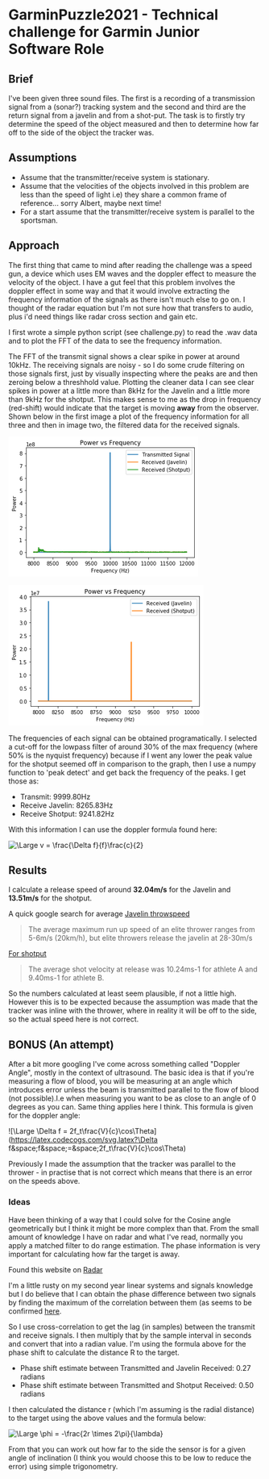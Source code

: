 # GarminPuzzle2021 - Technical challenge for Garmin Junior Software Role

## Brief
I've been given three sound files. The first is a recording of a transmission signal from a (sonar?) tracking system and the second and third are the return signal from a javelin and from a shot-put. The task is to firstly try determine the speed of the object measured and then to determine how far off to the side of the object the tracker was.

## Assumptions

- Assume that the transmitter/receive system is stationary.
- Assume that the velocities of the objects involved in this problem are less than the speed of light i.e) they share a common frame of reference... sorry Albert, maybe next time! 
- For a start assume that the transmitter/receive system is parallel to the sportsman. 

## Approach

The first thing that came to mind after reading the challenge was a speed gun, a device which uses EM waves and the doppler effect to measure the velocity of the object. I have a gut feel that this problem involves the doppler effect in some way and that it would involve extracting the frequency information of the signals as there isn't much else to go on. I thought of the radar equation but I'm not sure how that transfers to audio, plus i'd need things like radar cross section and gain etc.

I first wrote a simple python script (see challenge.py) to read the .wav data and to plot the FFT of the data to see the frequency information. 

The FFT of the transmit signal shows a clear spike in power at around 10kHz. The receiving signals are noisy - so I do some crude filtering on those signals first, just by visually inspecting where the peaks are and then zeroing below a threshhold value. Plotting the cleaner data I can see clear spikes in power at a little more than 8kHz for the Javelin and a little more than 9kHz for the shotput. This makes sense to me as the drop in frequency (red-shift) would indicate that the target is moving **away** from the observer. Shown below in the first image a plot of the frequency information for all three and then in image two, the filtered data for the received signals. 

![All Signals](/images/All_unfiltered.png)

![Filtered Received Signals](/images/Received_filtered.png)

The frequencies of each signal can be obtained programatically. I selected a cut-off for the lowpass filter of around 30% of the max frequency (where 50% is the nyquist frequency) because if I went any lower the peak value for the shotput seemed off in comparison to the graph, then I use a numpy function to 'peak detect' and get back the frequency of the peaks. I get those as:

- Transmit: 9999.80Hz
- Receive Javelin: 8265.83Hz
- Receive Shotput: 9241.82Hz 

With this information I can use the doppler formula found here:

![\Large v = \frac{\Delta f}{f}\frac{c}{2}](https://latex.codecogs.com/svg.latex?v&space;=&space;\frac{\Delta&space;f}{f}\frac{c}{2}) 

## Results   

I calculate a release speed of around **32.04m/s** for the Javelin and **13.51m/s** for the shotput. 

A quick google search for average [Javelin throwspeed](https://theconversation.com/science-of-the-spear-biomechanics-of-a-javelin-throw-29782#:~:text=The%20average%20maximum%20run%20up,of%20the%20final%20two%20steps.)

>The average maximum run up speed of an elite thrower ranges from 5-6m/s (20km/h), but elite throwers release the javelin at 28-30m/s

[For shotput](https://www.quinticsports.com/performance-analysis-shot-put/#:~:text=The%20average%20shot%20velocity%20at,ms%2D1%20for%20athlete%20B.)

>The average shot velocity at release was 10.24ms-1 for athlete A and 9.40ms-1 for athlete B.

So the numbers calculated at least seem plausible, if not a little high. However this is to be expected because the assumption was made that the tracker was inline with the thrower, where in reality it will be off to the side, so the actual speed here is not correct. 

## BONUS (An attempt)

After a bit more googling I've come across something called "Doppler Angle", mostly in the context of ultrasound. The basic idea is that if you're measuring a flow of blood, you will be measuring at an angle which introduces error unless the beam is transmitted parallel to the flow of blood (not possible).I.e when measuring you want to be as close to an angle of 0 degrees as you can. Same thing applies here I think. This formula is given for the doppler angle:

![\Large \Delta f = 2f_t\frac{V}{c}\cos\Theta](https://latex.codecogs.com/svg.latex?\Delta f&space;f&space;=&space;2f_t\frac{V}{c}\cos\Theta)

Previously I made the assumption that the tracker was parallel to the thrower - in practise that is not correct which means that there is an error on the speeds above.

### Ideas

Have been thinking of a way that I could solve for the Cosine angle geometrically but I think it might be more complex than that. From the small amount of knowledge I have on radar and what I've read, normally you apply a matched filter to do range estimation. The phase information is very important for calculating how far the target is away. 

Found this website on [Radar](https://www.radartutorial.eu/11.coherent/co06.en.html) 

I'm a little rusty on my second year linear systems and signals knowledge but I do believe that I can obtain the phase difference between two signals by finding the maximum of the correlation between them (as seems to be confirmed [here](https://stackoverflow.com/questions/6157791/find-phase-difference-between-two-inharmonic-waves). 

So I use cross-correlation to get the lag (in samples) between the transmit and receive signals. I then multiply that by the sample interval in seconds and convert that into a radian value. I'm using the formula above for the phase shift to calculate the distance R to the target. 

- Phase shift estimate between Transmitted and Javelin Received: 0.27 radians
- Phase shift estimate between Transmitted and Shotput Received: 0.50 radians

I then calculated the distance r (which I'm assuming is the radial distance) to the target using the above values and the formula below:

![\Large \phi = -\frac{2r \times 2\pi}{\lambda}](https://latex.codecogs.com/svg.latex?\phi&space;=&space;-\frac{2r&space;\times&space;2\pi}{\lambda}) 

From that you can work out how far to the side the sensor is for a given angle of inclination (I think you would choose this to be low to reduce the error) using simple trigonometry.








	





 
 




